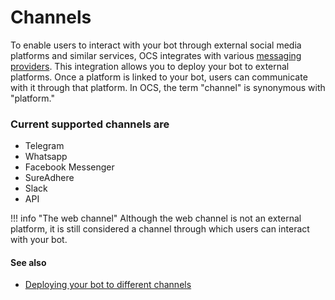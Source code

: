# Channels

To enable users to interact with your bot through external social media platforms and similar services, OCS integrates with various [messaging providers][1]. This integration allows you to deploy your bot to external platforms. Once a platform is linked to your bot, users can communicate with it through that platform. In OCS, the term "channel" is synonymous with "platform."

### Current supported channels are
- Telegram
- Whatsapp
- Facebook Messenger
- SureAdhere
- Slack
- API

!!! info "The web channel"
    Although the web channel is not an external platform, it is still considered a channel through which users can interact with your bot.

#### See also
- [Deploying your bot to different channels](../how-to/deploy_to_different_channels.md)


[1]: ./messaging_providers.md
